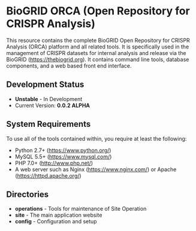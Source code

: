 # BioGRID ORCA (Open Repository for CRISPR Analysis)
This resource contains the complete BioGRID Open Repository for CRISPR Analysis (ORCA) platform and all related tools. It is specifically used in the management of CRISPR datasets for internal analysis and release via the BioGRID (https://thebiogrid.org). It contains command line tools, database components, and a web based front end interface.

## Development Status
+ **Unstable** - In Development
+ Current Version: **0.0.2 ALPHA**

## System Requirements
To use all of the tools contained within, you require at least the following:

+ Python 2.7+ (https://www.python.org/)
+ MySQL 5.5+ (https://www.mysql.com/)
+ PHP 7.0+ (http://www.php.net/)
+ A web server such as Nginx (https://www.nginx.com/) or Apache (https://httpd.apache.org/)

## Directories
+ **operations** - Tools for maintenance of Site Operation
+ **site** - The main application website
+ **config** - Configuration and setup
